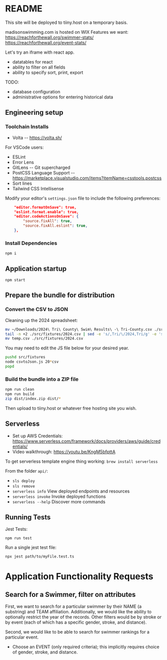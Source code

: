 # README

This site will be deployed to tiiny.host on a temporary basis.

madisonswimming.com is hosted on WIX
Features we want:
<https://reachforthewall.org/swimmer-stats/>
<https://reachforthewall.org/event-stats/>

Let's try an iframe with react app.

* datatables for react
* ability to filter on all fields
* ability to specify sort, print, export

TODO:

* database configuration
* administrative options for entering historical data

## Engineering setup

### Toolchain Installs

* Volta -- <https://volta.sh/>

For VSCode users:

* ESLint
* Error Lens
* GitLens -- Git supercharged
* PostCSS Language Support -- <https://marketplace.visualstudio.com/items?itemName=csstools.postcss>
* Sort lines
* Tailwind CSS Intellisense

Modify your editor's `settings.json` file to include the following preferences:

```json
    "editor.formatOnSave": true,
    "eslint.format.enable": true,
    "editor.codeActionsOnSave": {
        "source.fixAll": true,
        "source.fixAll.eslint": true,
    },
```

### Install Dependencies

`npm i`

## Application startup

`npm start`

## Prepare the bundle for distribution

### Convert the CSV to JSON

Cleaning up the 2024 spreadsheet:

```sh
mv ~/Downloads/2024\ Tri\ County\ Swim\ Results\ -\ Tri-County.csv ./src/fixtures/2024.csv
tail -n +2 ./src/fixtures/2024.csv | sed -e 's/,Tri/\/2024,Tri/g' -e 's/Gender,Age/Gender,AgeRange/g' > temp.csv
mv temp.csv ./src/fixtures/2024.csv
```

You may need to edit the JS file below for your desired year.

```sh
pushd src/fixtures
node csvtoJson.js 20*csv
popd
```

### Build the bundle into a ZIP file

```sh
npm run clean
npm run build
zip dist/index.zip dist/*
```

Then upload to tiiny.host or whatever free hosting site you wish.

## Serverless

* Set up AWS Credentials: <https://www.serverless.com/framework/docs/providers/aws/guide/credentials/>
* Video walkthrough: <https://youtu.be/KngM5bfpttA>

To get serverless template engine thing working:
 `brew install serverless`

From the folder `api/`:

* `sls deploy`
* `sls remove`
* `serverless info`      View deployed endpoints and resources
* `serverless invoke`    Invoke deployed functions
* `serverless --help`    Discover more commands

## Running Tests

Jest Tests:

```
npm run test
```

Run a single jest test file:

```
npx jest path/to/myFile.test.ts
```

# Application Functionality Requests

## Search for a Swimmer, filter on attributes

First, we want to search for a particular swimmer by their NAME (a substring) and TEAM affiliation.
Additionally, we would like the ability to optionally restrict the year of the records.
Other filters would be by stroke or by event (each of which has a specific gender, stroke, and distance).

Second, we would like to be able to search for swimmer rankings for a particular event.

* Choose an EVENT (only required criteria); this implicitly requires choice of gender, stroke, and distance.
